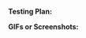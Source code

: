 <!-- What's this PR for?  (Just a link to an issue is fine.) -->


**Testing Plan:** <!-- How have you tested? -->


**GIFs or Screenshots:** <!-- If a UI change.  See:
  https://zulip.readthedocs.io/en/latest/tutorials/screenshot-and-gif-software.html
  -->


<!-- Also be sure to make clear, coherent commits:
  https://zulip.readthedocs.io/en/latest/contributing/version-control.html
  -->
